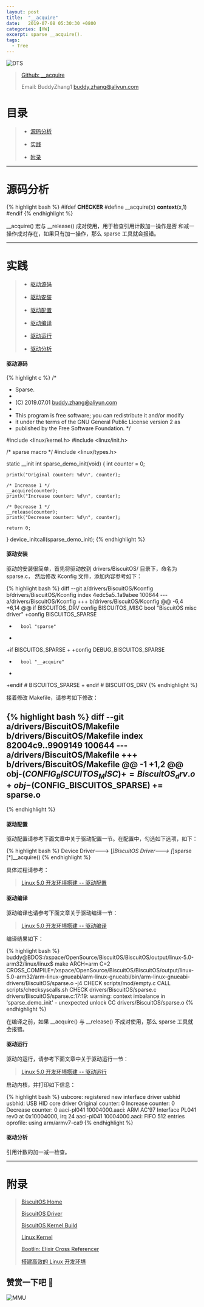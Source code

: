 ```yaml
---
layout: post
title:  "__acquire"
date:   2019-07-08 05:30:30 +0800
categories: [HW]
excerpt: sparse __acquire().
tags:
  - Tree
---
```


![DTS](/assets/PDB/BiscuitOS/kernel/IND00000B.jpg)

> [Github: __acquire](https://github.com/BiscuitOS/HardStack/tree/master/Algorithem/sparse/API/__acquire)
>
> Email: BuddyZhang1 <buddy.zhang@aliyun.com>

# 目录

> - [源码分析](#源码分析)
>
> - [实践](#实践)
>
> - [附录](#附录)

-----------------------------------

# <span id="源码分析">源码分析</span>

{% highlight bash %}
#ifdef __CHECKER__
#define __acquire(x)   __context__(x,1)
#endif
{% endhighlight %}

__acquire() 宏与 __release() 成对使用，用于检查引用计数加一操作是否
和减一操作成对存在，如果只有加一操作，那么 sparse 工具就会报错。

--------------------------------------------------

# <span id="实践">实践</span>

> - [驱动源码](#驱动源码)
>
> - [驱动安装](#驱动安装)
>
> - [驱动配置](#驱动配置)
>
> - [驱动编译](#驱动编译)
>
> - [驱动运行](#驱动运行)
>
> - [驱动分析](#驱动分析)

#### <span id="驱动源码">驱动源码</span>

{% highlight c %}
/*
 * Sparse.
 *
 * (C) 2019.07.01 <buddy.zhang@aliyun.com>
 *
 * This program is free software; you can redistribute it and/or modify
 * it under the terms of the GNU General Public License version 2 as
 * published by the Free Software Foundation.
 */

#include <linux/kernel.h>
#include <linux/init.h>

/* sparse macro */
#include <linux/types.h>

static __init int sparse_demo_init(void)
{
	int counter = 0;

	printk("Original counter: %d\n", counter);

	/* Increase 1 */
	__acquire(counter);
	printk("Increase counter: %d\n", counter);

	/* Decrease 1 */
	__release(counter);
	printk("Decrease counter: %d\n", counter);

	return 0;
}
device_initcall(sparse_demo_init);
{% endhighlight %}

#### <span id="驱动安装">驱动安装</span>

驱动的安装很简单，首先将驱动放到 drivers/BiscuitOS/ 目录下，命名为 sparse.c，
然后修改 Kconfig 文件，添加内容参考如下：

{% highlight bash %}
diff --git a/drivers/BiscuitOS/Kconfig b/drivers/BiscuitOS/Kconfig
index 4edc5a5..1a9abee 100644
--- a/drivers/BiscuitOS/Kconfig
+++ b/drivers/BiscuitOS/Kconfig
@@ -6,4 +6,14 @@ if BISCUITOS_DRV
config BISCUITOS_MISC
        bool "BiscuitOS misc driver"
+config BISCUITOS_SPARSE
+       bool "sparse"
+
+if BISCUITOS_SPARSE
+
+config DEBUG_BISCUITOS_SPARSE
+       bool "__acquire"
+
+endif # BISCUITOS_SPARSE
+
endif # BISCUITOS_DRV
{% endhighlight %}

接着修改 Makefile，请参考如下修改：

{% highlight bash %}
diff --git a/drivers/BiscuitOS/Makefile b/drivers/BiscuitOS/Makefile
index 82004c9..9909149 100644
--- a/drivers/BiscuitOS/Makefile
+++ b/drivers/BiscuitOS/Makefile
@@ -1 +1,2 @@
obj-$(CONFIG_BISCUITOS_MISC)        += BiscuitOS_drv.o
+obj-$(CONFIG_BISCUITOS_SPARSE)     += sparse.o
--
{% endhighlight %}

#### <span id="驱动配置">驱动配置</span>

驱动配置请参考下面文章中关于驱动配置一节。在配置中，勾选如下选项，如下：

{% highlight bash %}
Device Driver--->
    [*]BiscuitOS Driver--->
        [*]sparse
            [*]__acquire()
{% endhighlight %}

具体过程请参考：

> [Linux 5.0 开发环境搭建 -- 驱动配置](https://biscuitos.github.io/blog/Linux-5.0-arm32-Usermanual/#%E9%A9%B1%E5%8A%A8%E9%85%8D%E7%BD%AE)

#### <span id="驱动编译">驱动编译</span>

驱动编译也请参考下面文章关于驱动编译一节：

> [Linux 5.0 开发环境搭建 -- 驱动编译](https://biscuitos.github.io/blog/Linux-5.0-arm32-Usermanual/#%E7%BC%96%E8%AF%91%E9%A9%B1%E5%8A%A8)

编译结果如下：

{% highlight bash %}
buddy@BDOS:/xspace/OpenSource/BiscuitOS/BiscuitOS/output/linux-5.0-arm32/linux/linux$ make ARCH=arm C=2 CROSS_COMPILE=/xspace/OpenSource/BiscuitOS/BiscuitOS/output/linux-5.0-arm32/arm-linux-gnueabi/arm-linux-gnueabi/bin/arm-linux-gnueabi- drivers/BiscuitOS/sparse.o -j4
  CHECK   scripts/mod/empty.c
  CALL    scripts/checksyscalls.sh
  CHECK   drivers/BiscuitOS/sparse.c
drivers/BiscuitOS/sparse.c:17:19: warning: context imbalance in 'sparse_demo_init' - unexpected unlock
  CC      drivers/BiscuitOS/sparse.o
{% endhighlight %}

在编译之前，如果 __acquire() 与 __release() 不成对使用，那么 sparse
工具就会报错。

#### <span id="驱动运行">驱动运行</span>

驱动的运行，请参考下面文章中关于驱动运行一节：

> [Linux 5.0 开发环境搭建 -- 驱动运行](https://biscuitos.github.io/blog/Linux-5.0-arm32-Usermanual/#%E9%A9%B1%E5%8A%A8%E8%BF%90%E8%A1%8C)

启动内核，并打印如下信息：

{% highlight bash %}
usbcore: registered new interface driver usbhid
usbhid: USB HID core driver
Original counter: 0
Increase counter: 0
Decrease counter: 0
aaci-pl041 10004000.aaci: ARM AC'97 Interface PL041 rev0 at 0x10004000, irq 24
aaci-pl041 10004000.aaci: FIFO 512 entries
oprofile: using arm/armv7-ca9
{% endhighlight %}

#### <span id="驱动分析">驱动分析</span>

引用计数的加一减一检查。

-----------------------------------------------

# <span id="附录">附录</span>

> [BiscuitOS Home](https://biscuitos.github.io/)
>
> [BiscuitOS Driver](https://biscuitos.github.io/blog/BiscuitOS_Catalogue/)
>
> [BiscuitOS Kernel Build](https://biscuitos.github.io/blog/Kernel_Build/)
>
> [Linux Kernel](https://www.kernel.org/)
>
> [Bootlin: Elixir Cross Referencer](https://elixir.bootlin.com/linux/latest/source)
>
> [搭建高效的 Linux 开发环境](https://biscuitos.github.io/blog/Linux-debug-tools/)

## 赞赏一下吧 🙂

![MMU](/assets/PDB/BiscuitOS/kernel/HAB000036.jpg)
